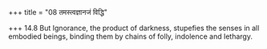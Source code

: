 +++
title = "08 तमस्त्वज्ञानजं विद्धि"

+++
14.8 But Ignorance, the product of darkness, stupefies the senses in all
embodied beings, binding them by chains of folly, indolence and
lethargy.
